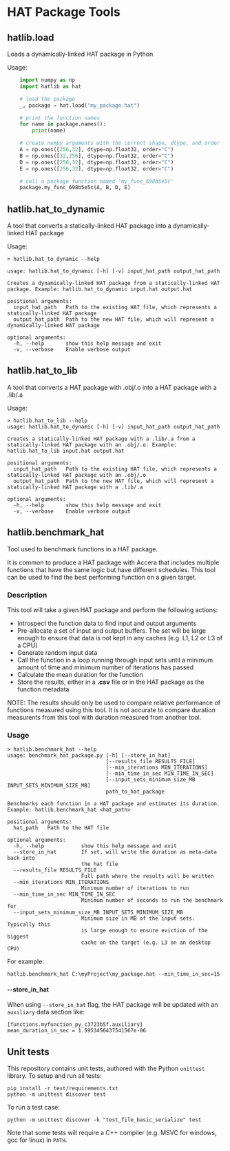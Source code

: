 # HAT Package Tools

## hatlib.load
Loads a dynamically-linked HAT package in Python

Usage:

```python
    import numpy as np
    import hatlib as hat

    # load the package
    _, package = hat.load("my_package.hat")

    # print the function names
    for name in package.names():
        print(name)

    # create numpy arguments with the correct shape, dtype, and order
    A = np.ones([256,32], dtype=np.float32, order="C")
    B = np.ones([32,256], dtype=np.float32, order="C")
    D = np.ones([256,32], dtype=np.float32, order="C")
    E = np.ones([256,32], dtype=np.float32, order="C")

    # call a package function named 'my_func_698b5e5c'
    package.my_func_698b5e5c(A, B, D, E)
```


## hatlib.hat_to_dynamic
A tool that converts a statically-linked HAT package into a dynamically-linked HAT package

Usage:

```shell
> hatlib.hat_to_dynamic --help

usage: hatlib.hat_to_dynamic [-h] [-v] input_hat_path output_hat_path

Creates a dynamically-linked HAT package from a statically-linked HAT package. Example: hatlib.hat_to_dynamic input.hat output.hat

positional arguments:
  input_hat_path   Path to the existing HAT file, which represents a statically-linked HAT package
  output_hat_path  Path to the new HAT file, which will represent a dynamically-linked HAT package

optional arguments:
  -h, --help       show this help message and exit
  -v, --verbose    Enable verbose output
```

## hatlib.hat_to_lib
A tool that converts a HAT package with .obj/.o into a HAT package with a .lib/.a

Usage:

```shell
> hatlib.hat_to_lib --help
usage: hatlib.hat_to_dynamic [-h] [-v] input_hat_path output_hat_path

Creates a statically-linked HAT package with a .lib/.a from a statically-linked HAT package with an .obj/.o. Example: hatlib.hat_to_lib input.hat output.hat

positional arguments:
  input_hat_path   Path to the existing HAT file, which represents a statically-linked HAT package with an .obj/.o
  output_hat_path  Path to the new HAT file, which will represent a statically-linked HAT package with a .lib/.a

optional arguments:
  -h, --help       show this help message and exit
  -v, --verbose    Enable verbose output
```

## hatlib.benchmark_hat
Tool used to benchmark functions in a HAT package.

It is common to produce a HAT package with Accera that includes multiple functions that have the same logic but have different schedules. This tool can be used to find the best performing function on a given target.

### Description
This tool will take a given HAT package and perform the following actions:

- Introspect the function data to find input and output arguments
- Pre-allocate a set of input and output buffers. The set will be large enough to ensure that data is not kept in any caches (e.g. L1, L2 or L3 of a CPU)
- Generate random input data
- Call the function in a loop running through input sets until a minimum amount of time and minimum number of iterations has passed
- Calculate the mean duration for the function
- Store the results, either in a __.csv__ file or in the HAT package as the function metadata

NOTE: The results should only be used to compare relative performance of functions measured using this tool. It is not accurate to compare duration measurents from this tool with duration measured from another tool.

### Usage

```shell
> hatlib.benchmark_hat --help
usage: benchmark_hat_package.py [-h] [--store_in_hat]
                                [--results_file RESULTS_FILE]
                                [--min_iterations MIN_ITERATIONS]
                                [--min_time_in_sec MIN_TIME_IN_SEC]
                                [--input_sets_minimum_size_MB INPUT_SETS_MINIMUM_SIZE_MB]
                                path_to_hat_package

Benchmarks each function in a HAT package and estimates its duration. Example: hatlib.benchmark_hat <hat_path>

positional arguments:
  hat_path   Path to the HAT file

optional arguments:
  -h, --help            show this help message and exit
  --store_in_hat        If set, will write the duration as meta-data back into
                        the hat file
  --results_file RESULTS_FILE
                        Full path where the results will be written
  --min_iterations MIN_ITERATIONS
                        Minimum number of iterations to run
  --min_time_in_sec MIN_TIME_IN_SEC
                        Minimum number of seconds to run the benchmark for
  --input_sets_minimum_size_MB INPUT_SETS_MINIMUM_SIZE_MB
                        Minimum size in MB of the input sets. Typically this
                        is large enough to ensure eviction of the biggest
                        cache on the target (e.g. L3 on an desktop CPU)
```

For example:
```shell
hatlib.benchmark_hat C:\myProject\my_package.hat --min_time_in_sec=15
```

#### --store_in_hat

When using `--store_in_hat` flag, the HAT package will be updated with an `auxiliary` data section like:

```
[functions.myfunction_py_c3723b5f.auxiliary]
mean_duration_in_sec = 1.5953456437541567e-06
```


## Unit tests

This repository contains unit tests, authored with the Python `unittest` library. To setup and run all tests:

```shell
pip install -r test/requirements.txt
python -m unittest discover test
```

To run a test case:

```shell
python -m unittest discover -k "test_file_basic_serialize" test
```

Note that some tests will require a C++ compiler (e.g. MSVC for windows, gcc for linux) in `PATH`.
